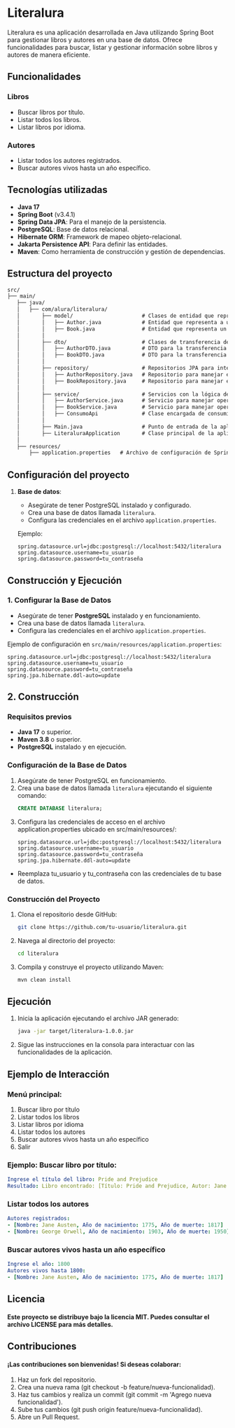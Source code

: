 # Literalura

Literalura es una aplicación desarrollada en Java utilizando Spring Boot para gestionar libros y autores en una base de datos. Ofrece funcionalidades para buscar, listar y gestionar información sobre libros y autores de manera eficiente.

## Funcionalidades

### Libros
- Buscar libros por título.
- Listar todos los libros.
- Listar libros por idioma.

### Autores
- Listar todos los autores registrados.
- Buscar autores vivos hasta un año específico.

## Tecnologías utilizadas
- **Java 17**
- **Spring Boot** (v3.4.1)
- **Spring Data JPA**: Para el manejo de la persistencia.
- **PostgreSQL**: Base de datos relacional.
- **Hibernate ORM**: Framework de mapeo objeto-relacional.
- **Jakarta Persistence API**: Para definir las entidades.
- **Maven**: Como herramienta de construcción y gestión de dependencias.

## Estructura del proyecto

```markdown
src/
├── main/
   ├── java/
   │   ├── com/alura/literalura/
   │       ├── model/                      # Clases de entidad que representan las tablas de la base de datos.
   │       │   ├── Author.java             # Entidad que representa a un autor.
   │       │   ├── Book.java               # Entidad que representa un libro.
   │       │
   │       ├── dto/                        # Clases de transferencia de datos (Data Transfer Objects).
   │       │   ├── AuthorDTO.java          # DTO para la transferencia de datos de autores.
   │       │   ├── BookDTO.java            # DTO para la transferencia de datos de libros.
   │       │
   │       ├── repository/                 # Repositorios JPA para interactuar con la base de datos.
   │       │   ├── AuthorRepository.java   # Repositorio para manejar entidades de autores.
   │       │   ├── BookRepository.java     # Repositorio para manejar entidades de libros.
   │       │
   │       ├── service/                    # Servicios con la lógica de negocio.
   │       │   ├── AuthorService.java      # Servicio para manejar operaciones relacionadas con autores.
   │       │   ├── BookService.java        # Servicio para manejar operaciones relacionadas con libros.
   │       │   ├── ConsumoApi              # Clase encargada de consumir API externa para obtener información sobre libros y autores.
   │       │
   │       ├── Main.java                   # Punto de entrada de la aplicación, con interacción por consola.
   │       ├── LiteraluraApplication       # Clase principal de la aplicación.
   │       
   ├── resources/
       ├── application.properties   # Archivo de configuración de Spring Boot (base de datos, etc.).


```

## Configuración del proyecto

1. **Base de datos**:
   - Asegúrate de tener PostgreSQL instalado y configurado.
   - Crea una base de datos llamada `literalura`.
   - Configura las credenciales en el archivo `application.properties`.

   Ejemplo:
   ```properties
   spring.datasource.url=jdbc:postgresql://localhost:5432/literalura
   spring.datasource.username=tu_usuario
   spring.datasource.password=tu_contraseña

## Construcción y Ejecución

### 1. Configurar la Base de Datos
- Asegúrate de tener **PostgreSQL** instalado y en funcionamiento.
- Crea una base de datos llamada `literalura`.
- Configura las credenciales en el archivo `application.properties`.

Ejemplo de configuración en `src/main/resources/application.properties`:
```properties
spring.datasource.url=jdbc:postgresql://localhost:5432/literalura
spring.datasource.username=tu_usuario
spring.datasource.password=tu_contraseña
spring.jpa.hibernate.ddl-auto=update
```
## 2. Construcción

### Requisitos previos
- **Java 17** o superior.
- **Maven 3.8** o superior.
- **PostgreSQL** instalado y en ejecución.

### Configuración de la Base de Datos
1. Asegúrate de tener PostgreSQL en funcionamiento.
2. Crea una base de datos llamada `literalura` ejecutando el siguiente comando:
   ```sql
   CREATE DATABASE literalura;
3. Configura las credenciales de acceso en el archivo application.properties ubicado en src/main/resources/:
   ```properties
   spring.datasource.url=jdbc:postgresql://localhost:5432/literalura
   spring.datasource.username=tu_usuario
   spring.datasource.password=tu_contraseña
   spring.jpa.hibernate.ddl-auto=update
- Reemplaza tu_usuario y tu_contraseña con las credenciales de tu base de datos.

### Construcción del Proyecto
1. Clona el repositorio desde GitHub:
   ```bash
   git clone https://github.com/tu-usuario/literalura.git
   
2. Navega al directorio del proyecto:
   ```bash
   cd literalura
3. Compila y construye el proyecto utilizando Maven:
   ```bash
   mvn clean install

## Ejecución

1. Inicia la aplicación ejecutando el archivo JAR generado:
   ```bash
   java -jar target/literalura-1.0.0.jar
   
2. Sigue las instrucciones en la consola para interactuar con las funcionalidades de la aplicación.


## Ejemplo de Interacción

### Menú principal:
1. Buscar libro por título
2. Listar todos los libros
3. Listar libros por idioma
4. Listar todos los autores
5. Buscar autores vivos hasta un año específico
0. Salir

### Ejemplo: Buscar libro por título:
   ```yaml
   Ingrese el título del libro: Pride and Prejudice
   Resultado: Libro encontrado: [Título: Pride and Prejudice, Autor: Jane Austen, Idioma: Inglés]
   ```
### Listar todos los autores
   ```yaml
   Autores registrados:
   - [Nombre: Jane Austen, Año de nacimiento: 1775, Año de muerte: 1817]
   - [Nombre: George Orwell, Año de nacimiento: 1903, Año de muerte: 1950]
   ```

### Buscar autores vivos hasta un año específico
   ```yaml
   Ingrese el año: 1800
   Autores vivos hasta 1800:
   - [Nombre: Jane Austen, Año de nacimiento: 1775, Año de muerte: 1817]
   ```

## Licencia
#### Este proyecto se distribuye bajo la licencia MIT. Puedes consultar el archivo LICENSE para más detalles.

## Contribuciones
#### ¡Las contribuciones son bienvenidas! Si deseas colaborar:
1. Haz un fork del repositorio.
2. Crea una nueva rama (git checkout -b feature/nueva-funcionalidad).
3. Haz tus cambios y realiza un commit (git commit -m 'Agrego nueva funcionalidad').
4. Sube tus cambios (git push origin feature/nueva-funcionalidad).
5. Abre un Pull Request.
